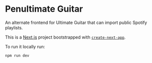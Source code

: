 # Penultimate Guitar

An alternate frontend for Ultimate Guitar that can import public Spotify playlists.

This is a [Next.js](https://nextjs.org/) project bootstrapped with [`create-next-app`](https://github.com/vercel/next.js/tree/canary/packages/create-next-app).

To run it locally run:

```bash
npm run dev
```
